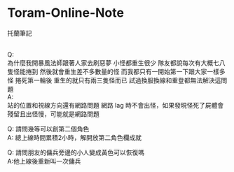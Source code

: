 # Toram-Online-Note
托蘭筆記<br><br>

Q:<br>
為什麼我開暴風法師跟著人家去刷惡夢 小怪都重生很少 隊友都說每次有大概七八隻怪能捲到 然後就會重生差不多數量的怪
而我都只有一開始第一下跟大家一樣多怪 捲死第一輪後 重生的就只有兩三隻怪而已 試過換服換線和重登都無法解決這問題<br>
A:<br>
站的位置和視線方向還有網路問題
網路 lag 時不會出怪，如果發現怪死了屍體會殘留且出怪慢，可能就是網路問題

Q: 請問幾等可以創第二個角色<br>
A: 總上線時間累積2小時，解開放第二角色欄成就

Q: 請問朋友的傭兵旁邊的小人變成黃色可以恢復嗎<br>
A:他上線後重新叫一次傭兵<br>
